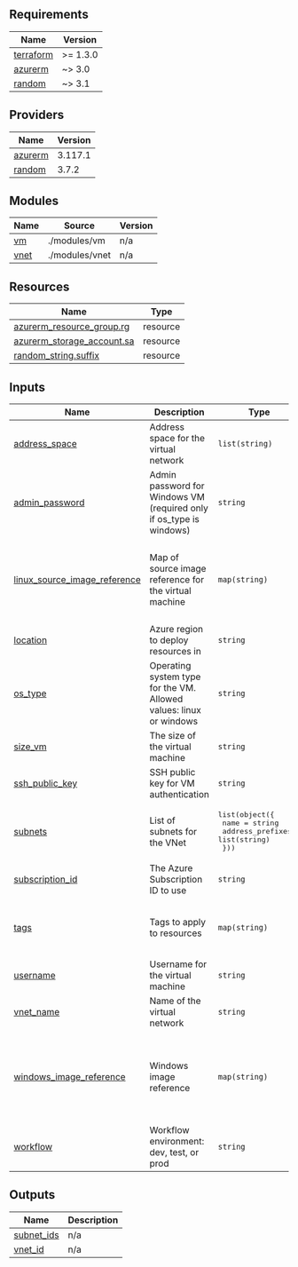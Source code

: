 <!-- BEGIN_TF_DOCS -->
## Requirements

| Name | Version |
|------|---------|
| <a name="requirement_terraform"></a> [terraform](#requirement\_terraform) | >= 1.3.0 |
| <a name="requirement_azurerm"></a> [azurerm](#requirement\_azurerm) | ~> 3.0 |
| <a name="requirement_random"></a> [random](#requirement\_random) | ~> 3.1 |

## Providers

| Name | Version |
|------|---------|
| <a name="provider_azurerm"></a> [azurerm](#provider\_azurerm) | 3.117.1 |
| <a name="provider_random"></a> [random](#provider\_random) | 3.7.2 |

## Modules

| Name | Source | Version |
|------|--------|---------|
| <a name="module_vm"></a> [vm](#module\_vm) | ./modules/vm | n/a |
| <a name="module_vnet"></a> [vnet](#module\_vnet) | ./modules/vnet | n/a |

## Resources

| Name | Type |
|------|------|
| [azurerm_resource_group.rg](https://registry.terraform.io/providers/hashicorp/azurerm/latest/docs/resources/resource_group) | resource |
| [azurerm_storage_account.sa](https://registry.terraform.io/providers/hashicorp/azurerm/latest/docs/resources/storage_account) | resource |
| [random_string.suffix](https://registry.terraform.io/providers/hashicorp/random/latest/docs/resources/string) | resource |

## Inputs

| Name | Description | Type | Default | Required |
|------|-------------|------|---------|:--------:|
| <a name="input_address_space"></a> [address\_space](#input\_address\_space) | Address space for the virtual network | `list(string)` | n/a | yes |
| <a name="input_admin_password"></a> [admin\_password](#input\_admin\_password) | Admin password for Windows VM (required only if os\_type is windows) | `string` | `null` | no |
| <a name="input_linux_source_image_reference"></a> [linux\_source\_image\_reference](#input\_linux\_source\_image\_reference) | Map of source image reference for the virtual machine | `map(string)` | <pre>{<br/>  "offer": "0001-com-ubuntu-server-jammy",<br/>  "publisher": "Canonical",<br/>  "sku": "22_04-lts",<br/>  "version": "latest"<br/>}</pre> | no |
| <a name="input_location"></a> [location](#input\_location) | Azure region to deploy resources in | `string` | `"westeurope"` | no |
| <a name="input_os_type"></a> [os\_type](#input\_os\_type) | Operating system type for the VM. Allowed values: linux or windows | `string` | `"linux"` | no |
| <a name="input_size_vm"></a> [size\_vm](#input\_size\_vm) | The size of the virtual machine | `string` | `"Standard_B1s"` | no |
| <a name="input_ssh_public_key"></a> [ssh\_public\_key](#input\_ssh\_public\_key) | SSH public key for VM authentication | `string` | n/a | yes |
| <a name="input_subnets"></a> [subnets](#input\_subnets) | List of subnets for the VNet | <pre>list(object({<br/>    name             = string<br/>    address_prefixes = list(string)<br/>  }))</pre> | n/a | yes |
| <a name="input_subscription_id"></a> [subscription\_id](#input\_subscription\_id) | The Azure Subscription ID to use | `string` | n/a | yes |
| <a name="input_tags"></a> [tags](#input\_tags) | Tags to apply to resources | `map(string)` | <pre>{<br/>  "owner": "devops",<br/>  "project": "multi-env-demo"<br/>}</pre> | no |
| <a name="input_username"></a> [username](#input\_username) | Username for the virtual machine | `string` | n/a | yes |
| <a name="input_vnet_name"></a> [vnet\_name](#input\_vnet\_name) | Name of the virtual network | `string` | n/a | yes |
| <a name="input_windows_image_reference"></a> [windows\_image\_reference](#input\_windows\_image\_reference) | Windows image reference | `map(string)` | <pre>{<br/>  "offer": "WindowsServer",<br/>  "publisher": "MicrosoftWindowsServer",<br/>  "sku": "2022-datacenter-azure-edition",<br/>  "version": "latest"<br/>}</pre> | no |
| <a name="input_workflow"></a> [workflow](#input\_workflow) | Workflow environment: dev, test, or prod | `string` | `"dev"` | no |

## Outputs

| Name | Description |
|------|-------------|
| <a name="output_subnet_ids"></a> [subnet\_ids](#output\_subnet\_ids) | n/a |
| <a name="output_vnet_id"></a> [vnet\_id](#output\_vnet\_id) | n/a |
<!-- END_TF_DOCS -->